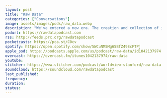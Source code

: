 ```yaml
---
layout: post
title: "Raw Data"
categories: ["Conversations"]
image: assets/images/pods/raw_data.webp
description: "We've entered a new era. The creation and collection of information play an ever-increasing — yet often hidden — role in our lives. Algorithms filter all sorts of experiences, from the mundane to the monumental. The fuel that powers and curates these experiences is…data. Data are the new oil; whoever controls data has power. Is this making things better? Worse? Raw Data is a show about how information becomes power. What are the implications for all of us, now that mountains of data are more accessible and malleable than ever?<br><br>Episodes post on Thursdays. From Stanford and PRX.<br><br>Hosted by Andrea Mustain and Mike Osborne.<br><br>We love hearing from you! Please email us at hello@rawdatapodcast.com"
podurl: https://rawdatapodcast.com
rss: http://feeds.prx.org/rawdatapodcast
pocketcasts: https://pca.st/C0cv
spotify: https://open.spotify.com/show/5WCuNM5Mg65BfZ49EcFTPj
apple_pod: https://podcasts.apple.com/us/podcast/raw-data/id1042137974
overcast: https://overcast.fm/itunes1042137974/raw-data
youtube:
stitcher: https://www.stitcher.com/podcast/worldview-stanford/raw-data
soundcloud: https://soundcloud.com/rawdatapodcast
last_published:
frequency:
duration:
status:
---
```

